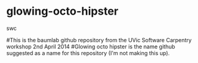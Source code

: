 glowing-octo-hipster
====================

swc

#This is the baumlab github repository from the UVic Software Carpentry workshop 2nd April 2014
#Glowing octo hipster is the name github suggested as a name for this repository (I'm not making this up). 
